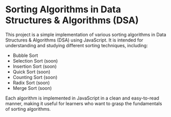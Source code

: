 # Sorting Algorithms in Data Structures & Algorithms (DSA)

This project is a simple implementation of various sorting algorithms in Data Structures & Algorithms (DSA) using JavaScript. It is intended for understanding and studying different sorting techniques, including:

- Bubble Sort
- Selection Sort (soon)
- Insertion Sort (soon)
- Quick Sort (soon)
- Counting Sort (soon)
- Radix Sort (soon)
- Merge Sort (soon)

Each algorithm is implemented in JavaScript in a clean and easy-to-read manner, making it useful for learners who want to grasp the fundamentals of sorting algorithms.
